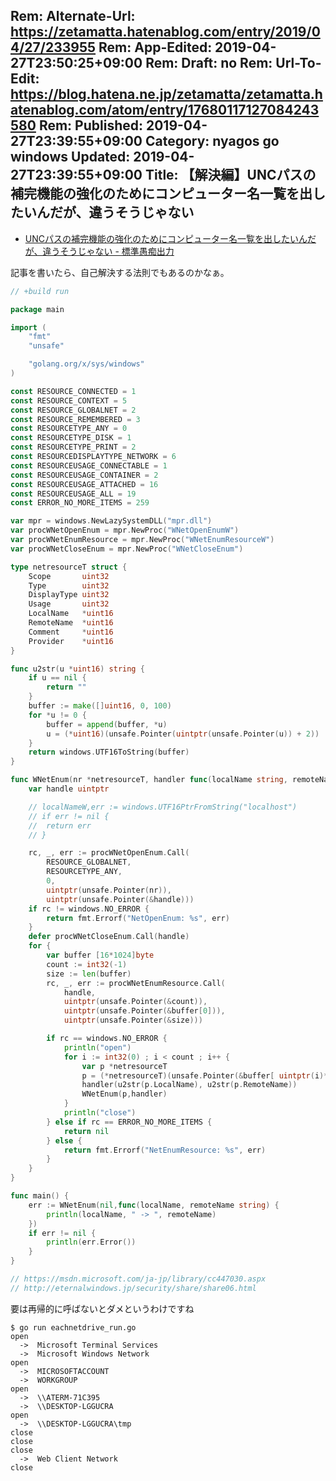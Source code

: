 Rem: Alternate-Url: https://zetamatta.hatenablog.com/entry/2019/04/27/233955
Rem: App-Edited: 2019-04-27T23:50:25+09:00
Rem: Draft: no
Rem: Url-To-Edit: https://blog.hatena.ne.jp/zetamatta/zetamatta.hatenablog.com/atom/entry/17680117127084243580
Rem: Published: 2019-04-27T23:39:55+09:00
Category: nyagos go windows
Updated: 2019-04-27T23:39:55+09:00
Title: 【解決編】UNCパスの補完機能の強化のためにコンピューター名一覧を出したいんだが、違うそうじゃない
---
* [UNCパスの補完機能の強化のためにコンピューター名一覧を出したいんだが、違うそうじゃない - 標準愚痴出力](http://zetamatta.hatenablog.com/entry/2019/04/27/201548)

記事を書いたら、自己解決する法則でもあるのかなぁ。

```go
// +build run

package main

import (
	"fmt"
	"unsafe"

	"golang.org/x/sys/windows"
)

const RESOURCE_CONNECTED = 1
const RESOURCE_CONTEXT = 5
const RESOURCE_GLOBALNET = 2
const RESOURCE_REMEMBERED = 3
const RESOURCETYPE_ANY = 0
const RESOURCETYPE_DISK = 1
const RESOURCETYPE_PRINT = 2
const RESOURCEDISPLAYTYPE_NETWORK = 6
const RESOURCEUSAGE_CONNECTABLE = 1
const RESOURCEUSAGE_CONTAINER = 2
const RESOURCEUSAGE_ATTACHED = 16
const RESOURCEUSAGE_ALL = 19
const ERROR_NO_MORE_ITEMS = 259

var mpr = windows.NewLazySystemDLL("mpr.dll")
var procWNetOpenEnum = mpr.NewProc("WNetOpenEnumW")
var procWNetEnumResource = mpr.NewProc("WNetEnumResourceW")
var procWNetCloseEnum = mpr.NewProc("WNetCloseEnum")

type netresourceT struct {
	Scope       uint32
	Type        uint32
	DisplayType uint32
	Usage       uint32
	LocalName   *uint16
	RemoteName  *uint16
	Comment     *uint16
	Provider    *uint16
}

func u2str(u *uint16) string {
	if u == nil {
		return ""
	}
	buffer := make([]uint16, 0, 100)
	for *u != 0 {
		buffer = append(buffer, *u)
		u = (*uint16)(unsafe.Pointer(uintptr(unsafe.Pointer(u)) + 2))
	}
	return windows.UTF16ToString(buffer)
}

func WNetEnum(nr *netresourceT, handler func(localName string, remoteName string)) error {
	var handle uintptr

	// localNameW,err := windows.UTF16PtrFromString("localhost")
	// if err != nil {
	//	return err
	// }

	rc, _, err := procWNetOpenEnum.Call(
		RESOURCE_GLOBALNET,
		RESOURCETYPE_ANY,
		0,
		uintptr(unsafe.Pointer(nr)),
		uintptr(unsafe.Pointer(&handle)))
	if rc != windows.NO_ERROR {
		return fmt.Errorf("NetOpenEnum: %s", err)
	}
	defer procWNetCloseEnum.Call(handle)
	for {
		var buffer [16*1024]byte
		count := int32(-1)
		size := len(buffer)
		rc, _, err := procWNetEnumResource.Call(
			handle,
			uintptr(unsafe.Pointer(&count)),
			uintptr(unsafe.Pointer(&buffer[0])),
			uintptr(unsafe.Pointer(&size)))

		if rc == windows.NO_ERROR {
			println("open")
			for i := int32(0) ; i < count ; i++ {
				var p *netresourceT
				p = (*netresourceT)(unsafe.Pointer(&buffer[ uintptr(i)*unsafe.Sizeof(*p) ]))
				handler(u2str(p.LocalName), u2str(p.RemoteName))
				WNetEnum(p,handler)
			}
			println("close")
		} else if rc == ERROR_NO_MORE_ITEMS {
			return nil
		} else {
			return fmt.Errorf("NetEnumResource: %s", err)
		}
	}
}

func main() {
	err := WNetEnum(nil,func(localName, remoteName string) {
		println(localName, " -> ", remoteName)
	})
	if err != nil {
		println(err.Error())
	}
}

// https://msdn.microsoft.com/ja-jp/library/cc447030.aspx
// http://eternalwindows.jp/security/share/share06.html
```

要は再帰的に呼ばないとダメというわけですね

```
$ go run eachnetdrive_run.go
open
  ->  Microsoft Terminal Services
  ->  Microsoft Windows Network
open
  ->  MICROSOFTACCOUNT
  ->  WORKGROUP
open
  ->  \\ATERM-71C395
  ->  \\DESKTOP-LGGUCRA
open
  ->  \\DESKTOP-LGGUCRA\tmp
close
close
close
  ->  Web Client Network
close
```